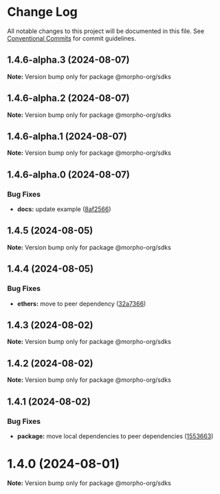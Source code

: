 # Change Log

All notable changes to this project will be documented in this file.
See [Conventional Commits](https://conventionalcommits.org) for commit guidelines.

## 1.4.6-alpha.3 (2024-08-07)

**Note:** Version bump only for package @morpho-org/sdks

## 1.4.6-alpha.2 (2024-08-07)

**Note:** Version bump only for package @morpho-org/sdks

## 1.4.6-alpha.1 (2024-08-07)

**Note:** Version bump only for package @morpho-org/sdks

## 1.4.6-alpha.0 (2024-08-07)

### Bug Fixes

* **docs:** update example ([8af2566](https://github.com/morpho-org/sdks/commit/8af2566689c8c1ba70d20797e83837e9d0359108))

## 1.4.5 (2024-08-05)

**Note:** Version bump only for package @morpho-org/sdks

## 1.4.4 (2024-08-05)

### Bug Fixes

* **ethers:** move to peer dependency ([32a7366](https://github.com/morpho-org/sdks/commit/32a7366e2a83a6a98bb0be69fc9d88f650174bf7))

## 1.4.3 (2024-08-02)

**Note:** Version bump only for package @morpho-org/sdks

## 1.4.2 (2024-08-02)

**Note:** Version bump only for package @morpho-org/sdks

## 1.4.1 (2024-08-02)

### Bug Fixes

* **package:** move local dependencies to peer dependencies ([1553663](https://github.com/morpho-org/sdks/commit/15536638c4564743b9d96de17b34739346b3b3e0))

# 1.4.0 (2024-08-01)

**Note:** Version bump only for package @morpho-org/sdks
